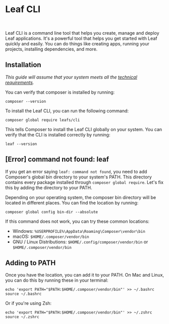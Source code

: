 # Leaf CLI

<!-- markdownlint-disable no-inline-html -->

<script setup>
import VideoModal from '@theme/components/shared/VideoModal.vue'
</script>

<p class="flex flex:start-all" style="gap:10px;">
  <img src="https://poser.pugx.org/leafs/cli/v/stable" class="m:0" alt="">
  <img src="https://poser.pugx.org/leafs/cli/downloads" class="m:0" alt="">
</p>

Leaf CLI is a command line tool that helps you create, manage and deploy Leaf applications. It's a powerful tool that helps you get started with Leaf quickly and easily. You can do things like creating apps, running your projects, installing dependencies, and more.

## Installation

<VideoModal
  buttonText="CLI installation walkthrough"
  description="You can take a look at our leaf cli setup walkthrough on youtube."
  videoUrl="https://www.youtube.com/embed/yb3LUYHtopQ"
/>

*This guide will assume that your system meets all the [technical requirements](/docs/installation#technical-requirements).*

You can verify that composer is installed by running:

```bash:no-line-numbers
composer --version
```

To install the Leaf CLI, you can run the following command:

```bash:no-line-numbers
composer global require leafs/cli
```

This tells Composer to install the Leaf CLI globally on your system. You can verify that the CLI is installed correctly by running:

```bash:no-line-numbers
leaf --version
```

## [Error] command not found: leaf

If you get an error saying `leaf: command not found`, you need to add Composer's global bin directory to your system's PATH. This directory contains every package installed through `composer global require`. Let's fix this by adding the directory to your PATH.

Depending on your operating system, the composer bin directory will be located in different places. You can find the location by running:

```bash:no-line-numbers
composer global config bin-dir --absolute
```

If this command does not work, you can try these common locations:

- Windows: `%USERPROFILE%\AppData\Roaming\Composer\vendor\bin`
- macOS: `$HOME/.composer/vendor/bin`
- GNU / Linux Distributions: `$HOME/.config/composer/vendor/bin` or `$HOME/.composer/vendor/bin`

## Adding to PATH

Once you have the location, you can add it to your PATH. On Mac and Linux, you can do this by running these in your terminal:

```bash:no-line-numbers
echo 'export PATH="$PATH:$HOME/.composer/vendor/bin"' >> ~/.bashrc
source ~/.bashrc
```

Or if you're using Zsh:

```bash:no-line-numbers
echo 'export PATH="$PATH:$HOME/.composer/vendor/bin"' >> ~/.zshrc
source ~/.zshrc
```
